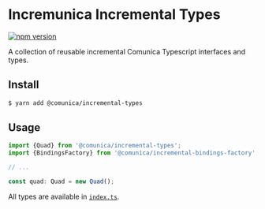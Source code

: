# Incremunica Incremental Types

[![npm version](https://badge.fury.io/js/@incremunica%2Fincremental-types.svg)](https://badge.fury.io/js/@incremunica%2Fincremental-types)

A collection of reusable incremental Comunica Typescript interfaces and types.

## Install

```bash
$ yarn add @comunica/incremental-types
```

## Usage

```typescript
import {Quad} from '@comunica/incremental-types';
import {BindingsFactory} from '@comunica/incremental-bindings-factory';

// ...

const quad: Quad = new Quad();
```

All types are available in [`index.ts`](https://github.com/comunica/comunica/blob/master/packages/context-entries/index.ts).
